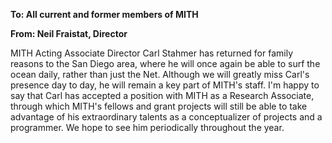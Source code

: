 **To: All current and former members of MITH**

**From: Neil Fraistat, Director**

MITH Acting Associate Director Carl Stahmer has returned for family reasons to the San Diego area, where he will once again be able to surf the ocean daily, rather than just the Net. Although we will greatly miss Carl's presence day to day, he will remain a key part of MITH's staff. I'm happy to say that Carl has accepted a position with MITH as a Research Associate, through which MITH's fellows and grant projects will still be able to take advantage of his extraordinary talents as a conceptualizer of projects and a programmer. We hope to see him periodically throughout the year.